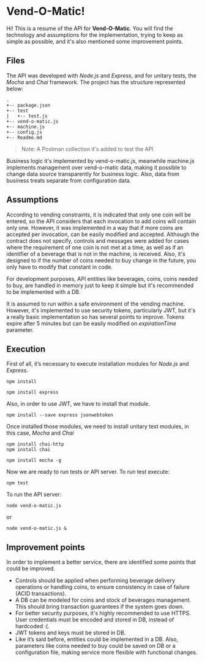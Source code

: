 # Vend-O-Matic!

Hi! This is a resume of the API for **Vend-O-Matic**. You will find the technology and assumptions for the implementation, trying to keep as simple as possible, and it's also mentioned some improvement points.

## Files
The API was developed with _Node.js_ and _Express_, and for unitary tests, the _Mocha_ and _Chai_ framework. The project has the structure represented below:
```
.
+-- package.json
+-- test
|   +-- test.js
+-- vend-o-matic.js
+-- machine.js
+-- config.js
+-- Readme.md
```
> Note: A Postman collection it's added to test the API

Business logic it's implemented by vend-o-matic.js, meanwhile machine.js implements management over vend-o-matic data, making it possible to change data source transparently for business logic. Also, data from business treats separate from configuration data.

## Assumptions
According to vending constraints, it is indicated that only one coin will be entered, so the API considers that each invocation to add coins will contain only one. However, it was implemented in a way that if more coins are accepted per invocation, can be easily modified and accepted. Although the contract does not specify, controls and messages were added for cases where the requirement of one coin is not met at a time, as well as if an identifier of a beverage that is not in the machine, is received. Also, it's designed to if the number of coins needed to buy change in the future, you only have to modify that constant in code.

For development purposes, API entities like beverages, coins, coins needed to buy, are handled in memory just to keep it simple but it's recommended to be implemented with a DB.

It is assumed to run within a safe environment of the vending machine. However, it's implemented to use security tokens, particularly JWT, but it's a really basic implementation so has several points to improve. Tokens expire after 5 minutes but can be easily modified on _expirationTime_ parameter.

## Execution
First of all, it’s necessary to execute installation modules for _Node.js_ and _Express_.
```
npm install
```
```
npm install express
```
Also, in order to use JWT, we have to install that module.
```
npm install --save express jsonwebtoken
```
Once installed those modules, we need to install unitary test modules, in this case, _Mocha_ and _Chai_
```
npm install chai-http
npm install chai
```
```
npm install mocha -g
```
Now we are ready to run tests or API server. To run test execute:
```
npm test
```
To run the API server:
```
node vend-o-matic.js
```
or
```
node vend-o-matic.js &
```

## Improvement points
In order to implement a better service, there are identified some points that could be improved.
- Controls should be applied when performing beverage delivery operations or handling coins, to ensure consistency in case of failure (ACID transactions).
- A DB can be modeled for coins and stock of beverages management. This should bring transaction guarantees if the system goes down. 
- For better security purposes, it's highly recommended to use HTTPS. User credentials must be encoded and stored in DB, instead of hardcoded :(.
- JWT tokens and keys must be stored in DB.
- Like it’s said before, entities could be implemented in a DB. Also, parameters like coins needed to buy could be saved on DB or a configuration file, making service more flexible with functional changes.
